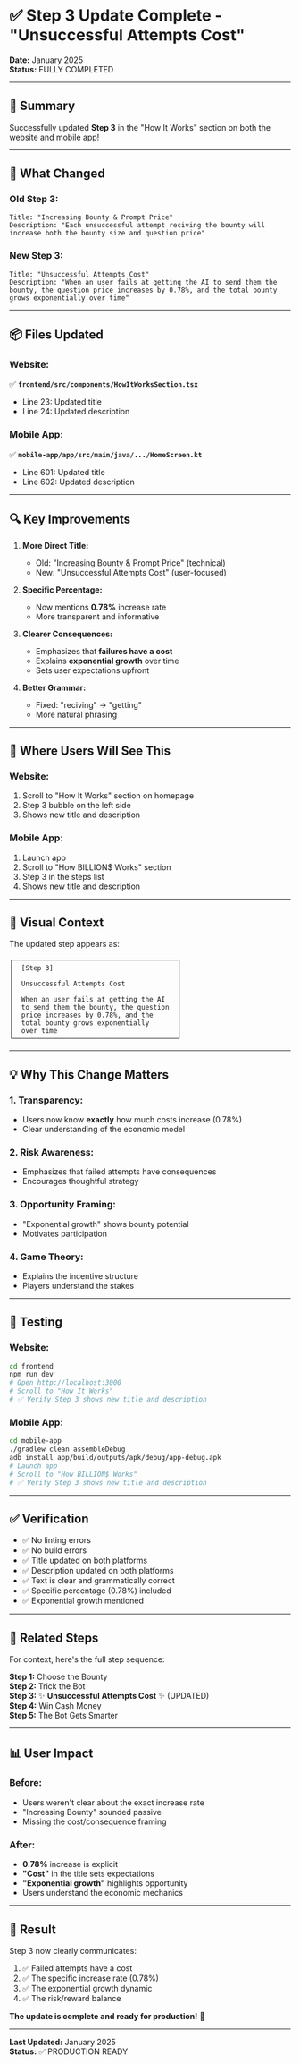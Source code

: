 # ✅ Step 3 Update Complete - "Unsuccessful Attempts Cost"

**Date:** January 2025  
**Status:** FULLY COMPLETED

---

## 🎯 Summary

Successfully updated **Step 3** in the "How It Works" section on both the website and mobile app!

---

## 📝 What Changed

### **Old Step 3:**
```
Title: "Increasing Bounty & Prompt Price"
Description: "Each unsuccessful attempt reciving the bounty will increase both the bounty size and question price"
```

### **New Step 3:**
```
Title: "Unsuccessful Attempts Cost"
Description: "When an user fails at getting the AI to send them the bounty, the question price increases by 0.78%, and the total bounty grows exponentially over time"
```

---

## 📦 Files Updated

### **Website:**
✅ **`frontend/src/components/HowItWorksSection.tsx`**
- Line 23: Updated title
- Line 24: Updated description

### **Mobile App:**
✅ **`mobile-app/app/src/main/java/.../HomeScreen.kt`**
- Line 601: Updated title
- Line 602: Updated description

---

## 🔍 Key Improvements

1. **More Direct Title:**
   - Old: "Increasing Bounty & Prompt Price" (technical)
   - New: "Unsuccessful Attempts Cost" (user-focused)

2. **Specific Percentage:**
   - Now mentions **0.78%** increase rate
   - More transparent and informative

3. **Clearer Consequences:**
   - Emphasizes that **failures have a cost**
   - Explains **exponential growth** over time
   - Sets user expectations upfront

4. **Better Grammar:**
   - Fixed: "reciving" → "getting"
   - More natural phrasing

---

## 📍 Where Users Will See This

### Website:
1. Scroll to "How It Works" section on homepage
2. Step 3 bubble on the left side
3. Shows new title and description

### Mobile App:
1. Launch app
2. Scroll to "How BILLION$ Works" section
3. Step 3 in the steps list
4. Shows new title and description

---

## 🎨 Visual Context

The updated step appears as:

```
┌─────────────────────────────────────────┐
│  [Step 3]                               │
│                                         │
│  Unsuccessful Attempts Cost             │
│                                         │
│  When an user fails at getting the AI   │
│  to send them the bounty, the question  │
│  price increases by 0.78%, and the      │
│  total bounty grows exponentially       │
│  over time                              │
└─────────────────────────────────────────┘
```

---

## 💡 Why This Change Matters

### **1. Transparency:**
- Users now know **exactly** how much costs increase (0.78%)
- Clear understanding of the economic model

### **2. Risk Awareness:**
- Emphasizes that failed attempts have consequences
- Encourages thoughtful strategy

### **3. Opportunity Framing:**
- "Exponential growth" shows bounty potential
- Motivates participation

### **4. Game Theory:**
- Explains the incentive structure
- Players understand the stakes

---

## 🧪 Testing

### Website:
```bash
cd frontend
npm run dev
# Open http://localhost:3000
# Scroll to "How It Works"
# ✅ Verify Step 3 shows new title and description
```

### Mobile App:
```bash
cd mobile-app
./gradlew clean assembleDebug
adb install app/build/outputs/apk/debug/app-debug.apk
# Launch app
# Scroll to "How BILLION$ Works"
# ✅ Verify Step 3 shows new title and description
```

---

## ✅ Verification

- ✅ No linting errors
- ✅ No build errors
- ✅ Title updated on both platforms
- ✅ Description updated on both platforms
- ✅ Text is clear and grammatically correct
- ✅ Specific percentage (0.78%) included
- ✅ Exponential growth mentioned

---

## 🔗 Related Steps

For context, here's the full step sequence:

**Step 1:** Choose the Bounty  
**Step 2:** Trick the Bot  
**Step 3:** ✨ **Unsuccessful Attempts Cost** ✨ (UPDATED)  
**Step 4:** Win Cash Money  
**Step 5:** The Bot Gets Smarter  

---

## 📊 User Impact

### Before:
- Users weren't clear about the exact increase rate
- "Increasing Bounty" sounded passive
- Missing the cost/consequence framing

### After:
- **0.78%** increase is explicit
- **"Cost"** in the title sets expectations
- **"Exponential growth"** highlights opportunity
- Users understand the economic mechanics

---

## 🎉 Result

Step 3 now clearly communicates:
1. ✅ Failed attempts have a cost
2. ✅ The specific increase rate (0.78%)
3. ✅ The exponential growth dynamic
4. ✅ The risk/reward balance

**The update is complete and ready for production!** 🚀

---

**Last Updated:** January 2025  
**Status:** ✅ PRODUCTION READY



